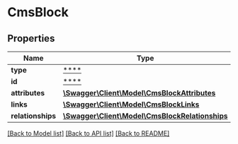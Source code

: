 # CmsBlock

## Properties
Name | Type | Description | Notes
------------ | ------------- | ------------- | -------------
**type** | [****](.md) |  | [optional] 
**id** | [****](.md) |  | [optional] 
**attributes** | [**\Swagger\Client\Model\CmsBlockAttributes**](CmsBlockAttributes.md) |  | [optional] 
**links** | [**\Swagger\Client\Model\CmsBlockLinks**](CmsBlockLinks.md) |  | [optional] 
**relationships** | [**\Swagger\Client\Model\CmsBlockRelationships**](CmsBlockRelationships.md) |  | [optional] 

[[Back to Model list]](../../README.md#documentation-for-models) [[Back to API list]](../../README.md#documentation-for-api-endpoints) [[Back to README]](../../README.md)

